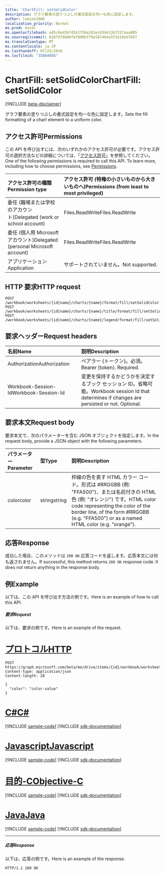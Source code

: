 ```yaml
---
title: 'ChartFill: setSolidColor'
description: グラフ要素の塗りつぶしの書式設定を均一な色に設定します。
author: lumine2008
localization_priority: Normal
ms.prod: excel
ms.openlocfilehash: ad5c8ed36fd541756e281ec03de13bf157aaa005
ms.sourcegitcommit: b18f978808fef800bff9e587464a5f3e18eb7687
ms.translationtype: MT
ms.contentlocale: ja-JP
ms.lasthandoff: 07/25/2019
ms.locfileid: "35864056"
---
```

# <a name="chartfill-setsolidcolor"></a><span data-ttu-id="2c992-103">ChartFill: setSolidColor</span><span class="sxs-lookup"><span data-stu-id="2c992-103">ChartFill: setSolidColor</span></span>

[!INCLUDE [beta-disclaimer](../../includes/beta-disclaimer.md)]

<span data-ttu-id="2c992-104">グラフ要素の塗りつぶしの書式設定を均一な色に設定します。</span><span class="sxs-lookup"><span data-stu-id="2c992-104">Sets the fill formatting of a chart element to a uniform color.</span></span>
## <a name="permissions"></a><span data-ttu-id="2c992-105">アクセス許可</span><span class="sxs-lookup"><span data-stu-id="2c992-105">Permissions</span></span>
<span data-ttu-id="2c992-p101">この API を呼び出すには、次のいずれかのアクセス許可が必要です。アクセス許可の選択方法などの詳細については、「[アクセス許可](/graph/permissions-reference)」を参照してください。</span><span class="sxs-lookup"><span data-stu-id="2c992-p101">One of the following permissions is required to call this API. To learn more, including how to choose permissions, see [Permissions](/graph/permissions-reference).</span></span>

|<span data-ttu-id="2c992-108">アクセス許可の種類</span><span class="sxs-lookup"><span data-stu-id="2c992-108">Permission type</span></span>      | <span data-ttu-id="2c992-109">アクセス許可 (特権の小さいものから大きいものへ)</span><span class="sxs-lookup"><span data-stu-id="2c992-109">Permissions (from least to most privileged)</span></span>              |
|:--------------------|:---------------------------------------------------------|
|<span data-ttu-id="2c992-110">委任 (職場または学校のアカウント)</span><span class="sxs-lookup"><span data-stu-id="2c992-110">Delegated (work or school account)</span></span> | <span data-ttu-id="2c992-111">Files.ReadWrite</span><span class="sxs-lookup"><span data-stu-id="2c992-111">Files.ReadWrite</span></span>    |
|<span data-ttu-id="2c992-112">委任 (個人用 Microsoft アカウント)</span><span class="sxs-lookup"><span data-stu-id="2c992-112">Delegated (personal Microsoft account)</span></span> | <span data-ttu-id="2c992-113">Files.ReadWrite</span><span class="sxs-lookup"><span data-stu-id="2c992-113">Files.ReadWrite</span></span>    |
|<span data-ttu-id="2c992-114">アプリケーション</span><span class="sxs-lookup"><span data-stu-id="2c992-114">Application</span></span> | <span data-ttu-id="2c992-115">サポートされていません。</span><span class="sxs-lookup"><span data-stu-id="2c992-115">Not supported.</span></span> |

## <a name="http-request"></a><span data-ttu-id="2c992-116">HTTP 要求</span><span class="sxs-lookup"><span data-stu-id="2c992-116">HTTP request</span></span>
<!-- { "blockType": "ignored" } -->
```http
POST /workbook/worksheets/{id|name}/charts/{name}/format/fill/setSolidColor
POST /workbook/worksheets/{id|name}/charts/{name}/title/format/fill/setSolidColor
POST /workbook/worksheets/{id|name}/charts/{name}/legend/format/fill/setSolidColor

```
## <a name="request-headers"></a><span data-ttu-id="2c992-117">要求ヘッダー</span><span class="sxs-lookup"><span data-stu-id="2c992-117">Request headers</span></span>
| <span data-ttu-id="2c992-118">名前</span><span class="sxs-lookup"><span data-stu-id="2c992-118">Name</span></span>       | <span data-ttu-id="2c992-119">説明</span><span class="sxs-lookup"><span data-stu-id="2c992-119">Description</span></span>|
|:---------------|:----------|
| <span data-ttu-id="2c992-120">Authorization</span><span class="sxs-lookup"><span data-stu-id="2c992-120">Authorization</span></span>  | <span data-ttu-id="2c992-p102">ベアラー {トークン}。必須。</span><span class="sxs-lookup"><span data-stu-id="2c992-p102">Bearer {token}. Required.</span></span> |
| <span data-ttu-id="2c992-123">Workbook-Session-Id</span><span class="sxs-lookup"><span data-stu-id="2c992-123">Workbook-Session-Id</span></span>  | <span data-ttu-id="2c992-p103">変更を保持するかどうかを決定するブック セッション ID。省略可能。</span><span class="sxs-lookup"><span data-stu-id="2c992-p103">Workbook session Id that determines if changes are persisted or not. Optional.</span></span>|

## <a name="request-body"></a><span data-ttu-id="2c992-126">要求本文</span><span class="sxs-lookup"><span data-stu-id="2c992-126">Request body</span></span>
<span data-ttu-id="2c992-127">要求本文で、次のパラメーターを含む JSON オブジェクトを指定します。</span><span class="sxs-lookup"><span data-stu-id="2c992-127">In the request body, provide a JSON object with the following parameters.</span></span>

| <span data-ttu-id="2c992-128">パラメーター</span><span class="sxs-lookup"><span data-stu-id="2c992-128">Parameter</span></span>    | <span data-ttu-id="2c992-129">型</span><span class="sxs-lookup"><span data-stu-id="2c992-129">Type</span></span>   |<span data-ttu-id="2c992-130">説明</span><span class="sxs-lookup"><span data-stu-id="2c992-130">Description</span></span>|
|:---------------|:--------|:----------|
|<span data-ttu-id="2c992-131">color</span><span class="sxs-lookup"><span data-stu-id="2c992-131">color</span></span>|<span data-ttu-id="2c992-132">string</span><span class="sxs-lookup"><span data-stu-id="2c992-132">string</span></span>|<span data-ttu-id="2c992-133">枠線の色を表す HTML カラー コード。形式は #RRGGBB (例: "FFA500")、または名前付きの HTML 色 (例: "オレンジ") です。</span><span class="sxs-lookup"><span data-stu-id="2c992-133">HTML color code representing the color of the border line, of the form #RRGGBB (e.g. "FFA500") or as a named HTML color (e.g. "orange").</span></span>|

## <a name="response"></a><span data-ttu-id="2c992-134">応答</span><span class="sxs-lookup"><span data-stu-id="2c992-134">Response</span></span>

<span data-ttu-id="2c992-p104">成功した場合、このメソッドは `200 OK` 応答コードを返します。応答本文には何も返されません。</span><span class="sxs-lookup"><span data-stu-id="2c992-p104">If successful, this method returns `200 OK` response code. It does not return anything in the response body.</span></span>

## <a name="example"></a><span data-ttu-id="2c992-137">例</span><span class="sxs-lookup"><span data-stu-id="2c992-137">Example</span></span>
<span data-ttu-id="2c992-138">以下は、この API を呼び出す方法の例です。</span><span class="sxs-lookup"><span data-stu-id="2c992-138">Here is an example of how to call this API.</span></span>
##### <a name="request"></a><span data-ttu-id="2c992-139">要求</span><span class="sxs-lookup"><span data-stu-id="2c992-139">Request</span></span>
<span data-ttu-id="2c992-140">以下は、要求の例です。</span><span class="sxs-lookup"><span data-stu-id="2c992-140">Here is an example of the request.</span></span>

# <a name="httptabhttp"></a>[<span data-ttu-id="2c992-141">プロトコル</span><span class="sxs-lookup"><span data-stu-id="2c992-141">HTTP</span></span>](#tab/http)
<!-- {
  "blockType": "request",
  "name": "chartfill_setsolidcolor"
}-->
```http
POST https://graph.microsoft.com/beta/me/drive/items/{id}/workbook/worksheets/{id|name}/charts/{name}/format/fill/setSolidColor
Content-type: application/json
Content-length: 28

{
  "color": "color-value"
}
```
# <a name="ctabcsharp"></a>[<span data-ttu-id="2c992-142">C#</span><span class="sxs-lookup"><span data-stu-id="2c992-142">C#</span></span>](#tab/csharp)
[!INCLUDE [sample-code](../includes/snippets/csharp/chartfill-setsolidcolor-csharp-snippets.md)]
[!INCLUDE [sdk-documentation](../includes/snippets/snippets-sdk-documentation-link.md)]

# <a name="javascripttabjavascript"></a>[<span data-ttu-id="2c992-143">Javascript</span><span class="sxs-lookup"><span data-stu-id="2c992-143">Javascript</span></span>](#tab/javascript)
[!INCLUDE [sample-code](../includes/snippets/javascript/chartfill-setsolidcolor-javascript-snippets.md)]
[!INCLUDE [sdk-documentation](../includes/snippets/snippets-sdk-documentation-link.md)]

# <a name="objective-ctabobjc"></a>[<span data-ttu-id="2c992-144">目的-C</span><span class="sxs-lookup"><span data-stu-id="2c992-144">Objective-C</span></span>](#tab/objc)
[!INCLUDE [sample-code](../includes/snippets/objc/chartfill-setsolidcolor-objc-snippets.md)]
[!INCLUDE [sdk-documentation](../includes/snippets/snippets-sdk-documentation-link.md)]

# <a name="javatabjava"></a>[<span data-ttu-id="2c992-145">Java</span><span class="sxs-lookup"><span data-stu-id="2c992-145">Java</span></span>](#tab/java)
[!INCLUDE [sample-code](../includes/snippets/java/chartfill-setsolidcolor-java-snippets.md)]
[!INCLUDE [sdk-documentation](../includes/snippets/snippets-sdk-documentation-link.md)]

---


##### <a name="response"></a><span data-ttu-id="2c992-146">応答</span><span class="sxs-lookup"><span data-stu-id="2c992-146">Response</span></span>
<span data-ttu-id="2c992-147">以下は、応答の例です。</span><span class="sxs-lookup"><span data-stu-id="2c992-147">Here is an example of the response.</span></span> 
<!-- {
  "blockType": "response",
  "truncated": true,
  "@odata.type": "microsoft.graph.none"
} -->
```http
HTTP/1.1 200 OK
```

<!-- uuid: 8fcb5dbc-d5aa-4681-8e31-b001d5168d79
2015-10-25 14:57:30 UTC -->
<!--
{
  "type": "#page.annotation",
  "description": "ChartFill: setSolidColor",
  "keywords": "",
  "section": "documentation",
  "tocPath": "",
  "suppressions": [
  ]
}
-->
